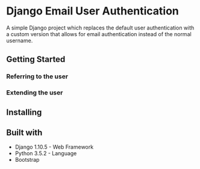 # Django Email User Authentication

A simple Django project which replaces the default user authentication with a custom version that allows for email authentication instead of the normal username.

## Getting Started

### Referring to the user 
### Extending the user

## Installing 

## Built with
* Django 1.10.5 - Web Framework
* Python 3.5.2 - Language
* Bootstrap 


